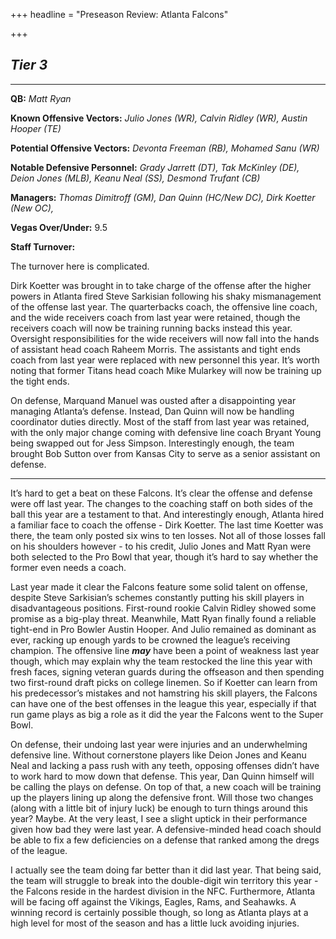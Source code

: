 +++
headline = "Preseason Review: Atlanta Falcons"

+++
## **_Tier 3_**

***

**QB:** _Matt Ryan_

**Known Offensive Vectors:** _Julio Jones (WR), Calvin Ridley (WR), Austin Hooper (TE)_

**Potential Offensive Vectors:** _Devonta Freeman (RB), Mohamed Sanu (WR)_

**Notable Defensive Personnel:** _Grady Jarrett (DT), Tak McKinley (DE), Deion Jones (MLB), Keanu Neal (SS), Desmond Trufant (CB)_

**Managers:** _Thomas Dimitroff (GM), Dan Quinn (HC/New DC), Dirk Koetter (New OC),_

**Vegas Over/Under:** 9.5

**Staff Turnover:**

The turnover here is complicated.

Dirk Koetter was brought in to take charge of the offense after the higher powers in Atlanta fired Steve Sarkisian following his shaky mismanagement of the offense last year. The quarterbacks coach, the offensive line coach, and the wide receivers coach from last year were retained, though the receivers coach will now be training running backs instead this year. Oversight responsibilities for the wide receivers will now fall into the hands of assistant head coach Raheem Morris. The assistants and tight ends coach from last year were replaced with new personnel this year. It’s worth noting that former Titans head coach Mike Mularkey will now be training up the tight ends.

On defense, Marquand Manuel was ousted after a disappointing year managing Atlanta’s defense. Instead, Dan Quinn will now be handling coordinator duties directly. Most of the staff from last year was retained, with the only major change coming with defensive line coach Bryant Young being swapped out for Jess Simpson. Interestingly enough, the team brought Bob Sutton over from Kansas City to serve as a senior assistant on defense.

***

It’s hard to get a beat on these Falcons. It’s clear the offense and defense were off last year. The changes to the coaching staff on both sides of the ball this year are a testament to that. And interestingly enough, Atlanta hired a familiar face to coach the offense - Dirk Koetter. The last time Koetter was there, the team only posted six wins to ten losses. Not all of those losses fall on his shoulders however - to his credit, Julio Jones and Matt Ryan were both selected to the Pro Bowl that year, though it’s hard to say whether the former even needs a coach.

Last year made it clear the Falcons feature some solid talent on offense, despite Steve Sarkisian’s schemes constantly putting his skill players in disadvantageous positions. First-round rookie Calvin Ridley showed some promise as a big-play threat. Meanwhile, Matt Ryan finally found a reliable tight-end in Pro Bowler Austin Hooper. And Julio remained as dominant as ever, racking up enough yards to be crowned the league’s receiving champion. The offensive line **_may_** have been a point of weakness last year though, which may explain why the team restocked the line this year with fresh faces, signing veteran guards during the offseason and then spending two first-round draft picks on college linemen. So if Koetter can learn from his predecessor’s mistakes and not hamstring his skill players, the Falcons can have one of the best offenses in the league this year, especially if that run game plays as big a role as it did the year the Falcons went to the Super Bowl.

On defense, their undoing last year were injuries and an underwhelming defensive line. Without cornerstone players like Deion Jones and Keanu Neal and lacking a pass rush with any teeth, opposing offenses didn’t have to work hard to mow down that defense. This year, Dan Quinn himself will be calling the plays on defense. On top of that, a new coach will be training up the players lining up along the defensive front. Will those two changes (along with a little bit of injury luck) be enough to turn things around this year? Maybe. At the very least, I see a slight uptick in their performance given how bad they were last year. A defensive-minded head coach should be able to fix a few deficiencies on a defense that ranked among the dregs of the league.

I actually see the team doing far better than it did last year. That being said, the team will struggle to break into the double-digit win territory this year - the Falcons reside in the hardest division in the NFC. Furthermore, Atlanta will be facing off against the Vikings, Eagles, Rams, and Seahawks. A winning record is certainly possible though, so long as Atlanta plays at a high level for most of the season and has a little luck avoiding injuries.